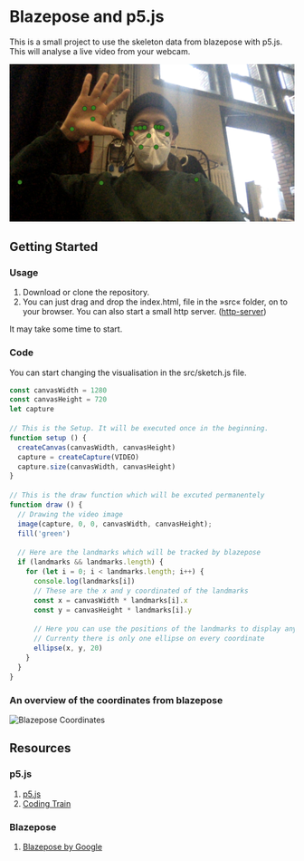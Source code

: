 # Blazepose and p5.js

This is a small project to use the skeleton data from blazepose with p5.js. This will analyse a live video from your webcam.

![Sample Image](img/sample.png)

## Getting Started

### Usage

1. Download or clone the repository. 
2. You can just drag and drop the index.html, file in the »src« folder, on to your browser. You can also start a small http server. ([http-server](https://www.npmjs.com/package/http-server)) 

It may take some time to start.

### Code

You can start changing the visualisation in the src/sketch.js file.

```javascript
const canvasWidth = 1280
const canvasHeight = 720
let capture

// This is the Setup. It will be executed once in the beginning.
function setup () {
  createCanvas(canvasWidth, canvasHeight)
  capture = createCapture(VIDEO)
  capture.size(canvasWidth, canvasHeight)
}

// This is the draw function which will be excuted permanentely
function draw () {
  // Drawing the video image  
  image(capture, 0, 0, canvasWidth, canvasHeight);
  fill('green')
  
  // Here are the landmarks which will be tracked by blazepose
  if (landmarks && landmarks.length) {
    for (let i = 0; i < landmarks.length; i++) {
      console.log(landmarks[i])
      // These are the x and y coordinated of the landmarks  
      const x = canvasWidth * landmarks[i].x
      const y = canvasHeight * landmarks[i].y
       
      // Here you can use the positions of the landmarks to display anything. 
      // Currenty there is only one ellipse on every coordinate
      ellipse(x, y, 20)
    }
  }
}
```

### An overview of the coordinates from blazepose

![Blazepose Coordinates](https://google.github.io/mediapipe/images/mobile/pose_tracking_full_body_landmarks.png)

## Resources

### p5.js

1. [p5.js](https://p5js.org/)
2. [Coding Train](https://www.youtube.com/channel/UCvjgXvBlbQiydffZU7m1_aw)

### Blazepose

1. [Blazepose by Google](https://google.github.io/mediapipe/solutions/pose.html)
